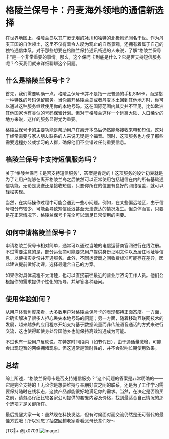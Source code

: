 # 格陵兰保号卡：丹麦海外领地的通信新选择

在世界地图上，格陵兰岛以其广袤无垠的冰川和独特的北极风光闻名于世。作为丹麦王国的自治领土，这里不仅有着令人叹为观止的自然景观，还拥有着属于自己的独特通信体系。对于那些想要在格陵兰保持通讯畅通的人来说，了解“格陵兰保号卡”是一个非常重要的事情。那么，这个保号卡到底是什么？它是否支持短信服务呢？今天我们就来详细聊聊这个问题。

## 什么是格陵兰保号卡？

首先，我们需要明确一点，格陵兰保号卡并不是指一张普通的手机SIM卡，而是指一种特殊的号码保留服务。当你离开格陵兰岛或者丹麦本土回到其他地方时，你可以通过这种服务继续使用你的本地号码。这在国际范围内其实并不罕见，比如欧洲其他国家也有类似的号码保留计划。但对于格陵兰这样一个远离大陆、人口稀少的地方来说，这样的服务显得尤为重要。

格陵兰保号卡的主要功能是帮助用户在离开本岛后仍然能够接收来电和短信。这对于经常需要与家人朋友联系的人来说无疑是个福音。同时，这项服务也方便了那些需要远程办公或学习的人群，确保他们不会错过任何重要信息。

## 格陵兰保号卡支持短信服务吗？

关于“格陵兰保号卡是否支持短信服务”，答案是肯定的！这项服务的设计初衷就是为了让用户能够在离开格陵兰岛之后依然可以正常使用包括短信在内的所有基础通信功能。无论是发送还是接收短信，只要你所在的位置有良好的网络覆盖，就可以轻松实现。

当然，在实际操作过程中可能会遇到一些小问题。例如，在某些偏远地区，由于信号塔分布较少，可能会导致短信延迟甚至无法送达的情况发生。但总体而言，只要是在正常情况下，格陵兰保号卡完全可以满足日常使用的需要。

## 如何申请格陵兰保号卡？

申请格陵兰保号卡相对简单，通常可以通过当地的电信运营商官网进行在线注册。不过需要注意的是，部分运营商可能要求用户提供身份证明文件以及居住地址等信息，以便核实身份并开通服务。此外，不同运营商之间收费标准可能存在差异，因此建议提前做好功课，选择最适合自己的方案。

如果你对具体流程不太清楚，也可以直接前往最近的营业厅咨询工作人员。他们会根据你的需求提供个性化的指导，并解答各种疑问。

## 使用体验如何？

从用户体验角度来看，大多数用户对格陵兰保号卡的表现都持正面态度。一方面，它确实解决了很多人担心丢失本地号码的问题；另一方面，随着移动互联网技术的发展，越来越多的应用程序开始支持基于数据流量而非传统语音通话的方式来进行交流，这也使得即使身处异国他乡也能保持高效沟通成为可能。

不过也有一些用户反映说，在特定时间段内（如节假日），由于通话量激增，可能会出现短暂的网络拥堵现象。但这通常是暂时性的，并不会影响长期使用效果。

## 总结

综上所述，“格陵兰保号卡是否支持短信服务？”这个问题的答案是非常明确的——它是完全支持的！无论你是想要维持与亲朋好友之间的联系，还是为了工作学习需要保持随时在线状态，这款产品都能很好地满足你的需求。当然，在决定是否购买之前，请务必仔细比较各家公司提供的套餐内容及价格，找到最适合自己情况的那个选项才是关键所在。

最后提醒大家一句：虽然现在科技发达，但有时候面对面交流仍然是无可替代的最佳方式哦！所以别忘了抽空回趟老家看看父母长辈们呀～

[TG💪+ @jx0703 ![Image](https://github.com/user-attachments/assets/dbca1d08-cadb-493c-b0ec-ad6f7a83f270)]